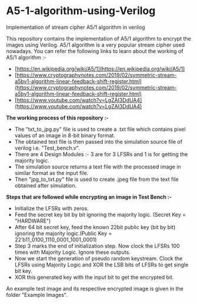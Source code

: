 # A5-1-algorithm-using-Verilog
Implementation of stream cipher A5/1 algorithm in verilog

This repository contains the implementation of A5/1 algorithm to encrypt the images using Verilog.
A5/1 algorithm is a very popular stream cipher used nowadays. You can refer the following links to learn about the working of A5/1 algorithm :- 
- [https://en.wikipedia.org/wiki/A5/1](https://en.wikipedia.org/wiki/A5/1)
- [https://www.cryptographynotes.com/2019/02/symmetric-stream-a5by1-algorithm-linear-feedback-shift-register.html](https://www.cryptographynotes.com/2019/02/symmetric-stream-a5by1-algorithm-linear-feedback-shift-register.html)
- [https://www.youtube.com/watch?v=LgZAI3DdUA4](https://www.youtube.com/watch?v=LgZAI3DdUA4)

**The working process of this repository :-**
- The "txt_to_jpg.py" file is used to create a .txt file which contains pixel values of an image in 8-bit binary format.
- The obtained text file is then passed into the simulation source file of verilog i.e. "Test_bench.v".
- There are 4 Design Modules :-
   3 are for 3 LFSRs and 1 is for getting the majority logic.
- The simulation source returns a text file with the processed image in similar format as the input file.
- Then "jpg_to_txt.py" file is used to create .jpeg file from the text file obtained after simulation.

**Steps that are followed while encrypting an image in Test Bench :-**
- Initialize the LFSRs with zeros.
- Feed the secret key bit by bit ignoring the majority logic. (Secret Key = "HARDWARE")
- After 64 bit secret key, feed the known 22bit public key (bit by bit) ignoring the majority logic.(Public Key = 22’b11_0100_1110_0001_1001_0001)
- Step 3 marks the end of initialization step. Now clock the LFSRs 100 times with Majority Logic. Ignore these outputs.
- Now we start the generation of pseudo random keystream. Clock the LFSRs using Majority Logic and XOR the LSB bits of LFSRs to get single bit key.
- XOR this generated key with the input bit to get the encrypted bit.

An example test image and its respective encrypted image is given in the folder "Example Images".
